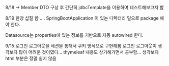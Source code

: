 8/18 -> Member DTO 구상 후 간단히 jdbcTemplate을 이용하여 테스트해보고자 함

8/19 한창 삽질 함 .... SpringBootApplication 이 있는 디렉터리 밑으로 package 해야 한다.

Datasource는 properties에 있는 정보를 기반으로 자동 autowired 한다.


9/15 로그인 로그아웃을 세션을 통해서 쿠키 방식으로 구현해봄 로그인 로그아웃이 생각보다 많이 어려운 것이였다...
thymeleaf 내용도 상기해가면서 공부함... 생각보다 html 부분은 정말 쉽지 않음
